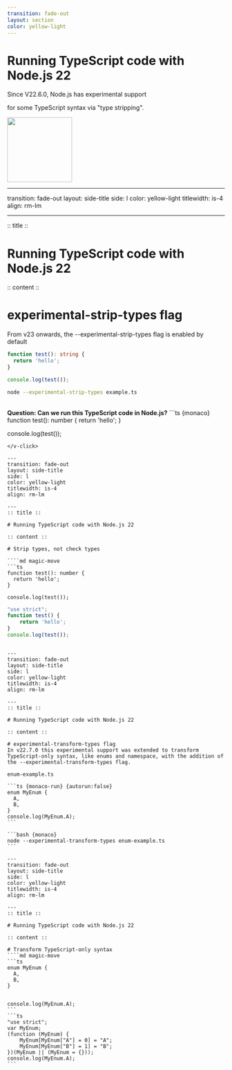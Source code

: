 ```yaml
---
transition: fade-out
layout: section
color: yellow-light
---
```



<div class="text-center">
  <h1> Running TypeScript code with Node.js 22</h1>
  <p>Since V22.6.0, Node.js has experimental support</p>
  <p>for some TypeScript syntax via "type stripping".</p>
  <div class="flex items-center justify-center mt-8">
    <img src="/images/Yaha.png" width="150px" />
  </div>
  <style>
    .section.slidecolor {
      background-color: white;
    }
  </style>
</div>

---
transition: fade-out
layout: side-title
side: l
color: yellow-light
titlewidth: is-4
align: rm-lm

---
:: title ::

# Running TypeScript code with Node.js 22

:: content ::

# experimental-strip-types flag
From v23 onwards, the --experimental-strip-types flag is enabled by default

```ts {monaco}
function test(): string {
  return 'hello';
}

console.log(test());
```

```bash {monaco}
node --experimental-strip-types example.ts
```

<v-click>
<br />
<b>Question: Can we run this TypeScript code in Node.js?</b>
```ts {monaco}
function test(): number {
  return 'hello';
}

console.log(test());
```
</v-click>

---
transition: fade-out
layout: side-title
side: l
color: yellow-light
titlewidth: is-4
align: rm-lm

---
:: title ::

# Running TypeScript code with Node.js 22

:: content ::

# Strip types, not check types  

````md magic-move
```ts
function test(): number {
  return 'hello';
}

console.log(test());
```
```ts
"use strict";
function test() {
    return 'hello';
}
console.log(test());
```
````

---
transition: fade-out
layout: side-title
side: l
color: yellow-light
titlewidth: is-4
align: rm-lm

---
:: title ::

# Running TypeScript code with Node.js 22

:: content ::

# experimental-transform-types flag
In v22.7.0 this experimental support was extended to transform TypeScript-only syntax, like enums and namespace, with the addition of the --experimental-transform-types flag.

enum-example.ts

```ts {monaco-run} {autorun:false}
enum MyEnum {
  A,
  B,
}
console.log(MyEnum.A);
```

```bash {monaco}
node --experimental-transform-types enum-example.ts
```

---
transition: fade-out
layout: side-title
side: l
color: yellow-light
titlewidth: is-4
align: rm-lm

---
:: title ::

# Running TypeScript code with Node.js 22

:: content ::

# Transform TypeScript-only syntax
````md magic-move
```ts
enum MyEnum {
  A,
  B,
}


console.log(MyEnum.A);
```
```ts
"use strict";
var MyEnum;
(function (MyEnum) {
    MyEnum[MyEnum["A"] = 0] = "A";
    MyEnum[MyEnum["B"] = 1] = "B";
})(MyEnum || (MyEnum = {}));
console.log(MyEnum.A);
```
````
